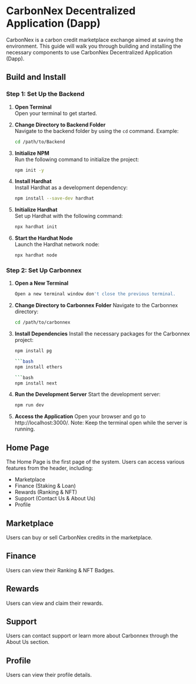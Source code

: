 # CarbonNex Decentralized Application (Dapp)

CarbonNex is a carbon credit marketplace exchange aimed at saving the environment. This guide will walk you through building and installing the necessary components to use CarbonNex Decentralized Application (Dapp).

## Build and Install

### Step 1: Set Up the Backend

1. **Open Terminal**  
   Open your terminal to get started.

2. **Change Directory to Backend Folder**  
   Navigate to the backend folder by using the `cd` command. Example:
   ```bash
   cd /path/to/Backend

3. **Initialize NPM**  
   Run the following command to initialize the project:
   ```bash
   npm init -y

4. **Install Hardhat**  
   Install Hardhat as a development dependency:
   ```bash
   npm install --save-dev hardhat

5. **Initialize Hardhat**  
   Set up Hardhat with the following command:
   ```bash
   npx hardhat init

6. **Start the Hardhat Node**  
   Launch the Hardhat network node:
   ```bash
   npx hardhat node

### Step 2: Set Up Carbonnex

1. **Open a New Terminal**
   ```bash
   Open a new terminal window don't close the previous terminal.

2. **Change Directory to Carbonnex Folder**
   Navigate to the Carbonnex directory:
   ```bash
   cd /path/to/carbonnex

3. **Install Dependencies**
   Install the necessary packages for the Carbonnex project:
   ```bash
   npm install pg
   
   ```bash
   npm install ethers
   
   ```bash
   npm install next
   
4. **Run the Development Server**
   Start the development server:
   ```bash
   npm run dev

5. **Access the Application**
   Open your browser and go to http://localhost:3000/.
   Note: Keep the terminal open while the server is running.


## Home Page
The Home Page is the first page of the system. 
Users can access various features from the header, including:
- Marketplace
- Finance (Staking & Loan)
- Rewards (Ranking & NFT)
- Support (Contact Us & About Us)
- Profile

## Marketplace
Users can buy or sell CarbonNex credits in the marketplace.

## Finance
Users can view their Ranking & NFT Badges.

## Rewards
Users can view and claim their rewards.

## Support
Users can contact support or learn more about Carbonnex through the About Us section.

## Profile
Users can view their profile details.
